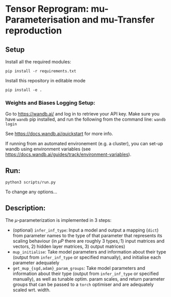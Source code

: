 # Tensor Reprogram: mu-Parameterisation and mu-Transfer reproduction
## Setup
Install all the required modules:
```
pip install -r requirements.txt
```
Install this repository in editable mode
```
pip install -e .
```
### Weights and Biases Logging Setup:
Go to https://wandb.ai/ and log in to retrieve your API key. Make sure you have `wandb` pip installed, and run the following from the command line:
```wandb login```

See https://docs.wandb.ai/quickstart for more info.

If running from an automated environement (e.g. a cluster), you can set-up wandb using environment variables (see https://docs.wandb.ai/guides/track/environment-variables).

## Run:
```
python3 scripts/run.py
```
To change any options...


## Description:
The $\mu$-parameterization is implemented in 3 steps:
- (optional) `infer_inf_type`: Input a model and output a mapping (`dict`) from parameter names to the type of that parameter that represents its scaling behaviour (in $\mu P$ there are roughly 3 types,:1) input matrices and vectors, 2) hidden layer matrices, 3) output matrices)
- `mup_initialise`: Take model parameters and information about their type (output from `infer_inf_type` or specified manually), and initialise each parameter adequately
- `get_mup_{sgd,adam}_param_groups`: Take model parameters and information about their type (output from `infer_inf_type` or specified manually), as well as tunable optim. param scales, and return parameter groups that can be passed to a `torch` optimiser and are adequately scaled wrt. width.
